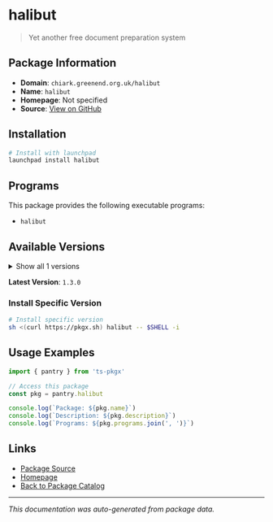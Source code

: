 # halibut

> Yet another free document preparation system

## Package Information

- **Domain**: `chiark.greenend.org.uk/halibut`
- **Name**: `halibut`
- **Homepage**: Not specified
- **Source**: [View on GitHub](https://github.com/pkgxdev/pantry/tree/main/projects/chiark.greenend.org.uk/halibut/package.yml)

## Installation

```bash
# Install with launchpad
launchpad install halibut
```

## Programs

This package provides the following executable programs:

- `halibut`

## Available Versions

<details>
<summary>Show all 1 versions</summary>

- `1.3.0`

</details>

**Latest Version**: `1.3.0`

### Install Specific Version

```bash
# Install specific version
sh <(curl https://pkgx.sh) halibut -- $SHELL -i
```

## Usage Examples

```typescript
import { pantry } from 'ts-pkgx'

// Access this package
const pkg = pantry.halibut

console.log(`Package: ${pkg.name}`)
console.log(`Description: ${pkg.description}`)
console.log(`Programs: ${pkg.programs.join(', ')}`)
```

## Links

- [Package Source](https://github.com/pkgxdev/pantry/tree/main/projects/chiark.greenend.org.uk/halibut/package.yml)
- [Homepage](#)
- [Back to Package Catalog](../../package-catalog.md)

---

*This documentation was auto-generated from package data.*
